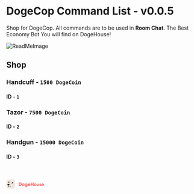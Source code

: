 # DogeCop Command List - v0.0.5

Shop for DogeCop. All commands are to be used in **Room Chat**. The Best Economy Bot You will find on DogeHouse!

![ReadMeImage](https://steamcdn-a.akamaihd.net/steamcommunity/public/images/avatars/0e/0e0fe01692ebc7c4fcdef9750072c8974b2bf7a8_full.jpg) 

## Shop

### Handcuff - `1500 DogeCoin`
#### ID - `1`

### Tazor - `7500 DogeCoin`
#### ID - `2`

### Handgun - `15000 DogeCoin`
#### ID - `3`

<br/>
<br/>
<a href="https://dogehouse.tv/u/dogebeatz">
  <img align="left" alt="dogebeatz | dogehouse" width="100px" src="https://raw.githubusercontent.com/benawad/dogehouse/staging/.redesign-assets/dogehouse_logo.svg" />
</a> 
